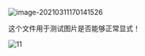 ![image-20210311170141526](C:\Users\94375\AppData\Roaming\Typora\typora-user-images\image-20210311170141526.png)



这个文件用于测试图片是否能够正常显式！

![11](https://yydf-1305206966.cos.ap-nanjing.myqcloud.com/04.jpg!960.jpg)

